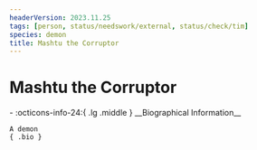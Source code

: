 ```yaml
---
headerVersion: 2023.11.25
tags: [person, status/needswork/external, status/check/tim]
species: demon
title: Mashtu the Corruptor
---
```

# Mashtu the Corruptor
<div class="grid cards ext-narrow-margin ext-one-column" markdown>
- :octicons-info-24:{ .lg .middle } __Biographical Information__

    A demon  
    { .bio }

</div>


